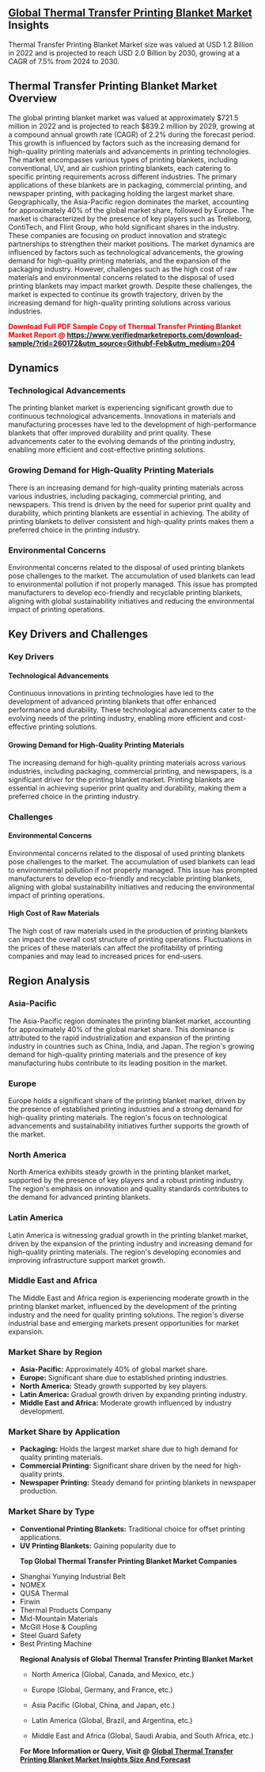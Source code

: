 <h2><a href="https://www.verifiedmarketreports.com/download-sample/?rid=260172&amp;utm_source=Githubf&amp;utm_medium=204" target="_blank">Global Thermal Transfer Printing Blanket Market</a> Insights</h2><p>Thermal Transfer Printing Blanket Market size was valued at USD 1.2 Billion in 2022 and is projected to reach USD 2.0 Billion by 2030, growing at a CAGR of 7.5% from 2024 to 2030.</p><p> <h2>Thermal Transfer Printing Blanket Market Overview</h2> <p>The global printing blanket market was valued at approximately $721.5 million in 2022 and is projected to reach $839.2 million by 2029, growing at a compound annual growth rate (CAGR) of 2.2% during the forecast period. This growth is influenced by factors such as the increasing demand for high-quality printing materials and advancements in printing technologies. The market encompasses various types of printing blankets, including conventional, UV, and air cushion printing blankets, each catering to specific printing requirements across different industries. The primary applications of these blankets are in packaging, commercial printing, and newspaper printing, with packaging holding the largest market share. Geographically, the Asia-Pacific region dominates the market, accounting for approximately 40% of the global market share, followed by Europe. The market is characterized by the presence of key players such as Trelleborg, ContiTech, and Flint Group, who hold significant shares in the industry. These companies are focusing on product innovation and strategic partnerships to strengthen their market positions. The market dynamics are influenced by factors such as technological advancements, the growing demand for high-quality printing materials, and the expansion of the packaging industry. However, challenges such as the high cost of raw materials and environmental concerns related to the disposal of used printing blankets may impact market growth. Despite these challenges, the market is expected to continue its growth trajectory, driven by the increasing demand for high-quality printing solutions across various industries.</p> <p><strong><p><span class=""><span style="color: #ff0000;"><strong>Download Full PDF Sample Copy of Thermal Transfer Printing Blanket Market Report</strong> @ </span><a href="https://www.verifiedmarketreports.com/download-sample/?rid=260172&amp;utm_source=Githubf-Feb&amp;utm_medium=204" target="_blank">https://www.verifiedmarketreports.com/download-sample/?rid=260172&amp;utm_source=Githubf-Feb&amp;utm_medium=204</a></span></p></strong></p> <h2>Dynamics</h2> <h3>Technological Advancements</h3> <p>The printing blanket market is experiencing significant growth due to continuous technological advancements. Innovations in materials and manufacturing processes have led to the development of high-performance blankets that offer improved durability and print quality. These advancements cater to the evolving demands of the printing industry, enabling more efficient and cost-effective printing solutions.</p> <h3>Growing Demand for High-Quality Printing Materials</h3> <p>There is an increasing demand for high-quality printing materials across various industries, including packaging, commercial printing, and newspapers. This trend is driven by the need for superior print quality and durability, which printing blankets are essential in achieving. The ability of printing blankets to deliver consistent and high-quality prints makes them a preferred choice in the printing industry.</p> <h3>Environmental Concerns</h3> <p>Environmental concerns related to the disposal of used printing blankets pose challenges to the market. The accumulation of used blankets can lead to environmental pollution if not properly managed. This issue has prompted manufacturers to develop eco-friendly and recyclable printing blankets, aligning with global sustainability initiatives and reducing the environmental impact of printing operations.</p> <h2>Key Drivers and Challenges</h2> <h3>Key Drivers</h3> <h4>Technological Advancements</h4> <p>Continuous innovations in printing technologies have led to the development of advanced printing blankets that offer enhanced performance and durability. These technological advancements cater to the evolving needs of the printing industry, enabling more efficient and cost-effective printing solutions.</p> <h4>Growing Demand for High-Quality Printing Materials</h4> <p>The increasing demand for high-quality printing materials across various industries, including packaging, commercial printing, and newspapers, is a significant driver for the printing blanket market. Printing blankets are essential in achieving superior print quality and durability, making them a preferred choice in the printing industry.</p> <h3>Challenges</h3> <h4>Environmental Concerns</h4> <p>Environmental concerns related to the disposal of used printing blankets pose challenges to the market. The accumulation of used blankets can lead to environmental pollution if not properly managed. This issue has prompted manufacturers to develop eco-friendly and recyclable printing blankets, aligning with global sustainability initiatives and reducing the environmental impact of printing operations.</p> <h4>High Cost of Raw Materials</h4> <p>The high cost of raw materials used in the production of printing blankets can impact the overall cost structure of printing operations. Fluctuations in the prices of these materials can affect the profitability of printing companies and may lead to increased prices for end-users.</p> <h2>Region Analysis</h2> <h3>Asia-Pacific</h3> <p>The Asia-Pacific region dominates the printing blanket market, accounting for approximately 40% of the global market share. This dominance is attributed to the rapid industrialization and expansion of the printing industry in countries such as China, India, and Japan. The region's growing demand for high-quality printing materials and the presence of key manufacturing hubs contribute to its leading position in the market.</p> <h3>Europe</h3> <p>Europe holds a significant share of the printing blanket market, driven by the presence of established printing industries and a strong demand for high-quality printing materials. The region's focus on technological advancements and sustainability initiatives further supports the growth of the market.</p> <h3>North America</h3> <p>North America exhibits steady growth in the printing blanket market, supported by the presence of key players and a robust printing industry. The region's emphasis on innovation and quality standards contributes to the demand for advanced printing blankets.</p> <h3>Latin America</h3> <p>Latin America is witnessing gradual growth in the printing blanket market, driven by the expansion of the printing industry and increasing demand for high-quality printing materials. The region's developing economies and improving infrastructure support market growth.</p> <h3>Middle East and Africa</h3> <p>The Middle East and Africa region is experiencing moderate growth in the printing blanket market, influenced by the development of the printing industry and the need for quality printing solutions. The region's diverse industrial base and emerging markets present opportunities for market expansion.</p> <h3>Market Share by Region</h3> <ul> <li><strong>Asia-Pacific:</strong> Approximately 40% of global market share.</li> <li><strong>Europe:</strong> Significant share due to established printing industries.</li> <li><strong>North America:</strong> Steady growth supported by key players.</li> <li><strong>Latin America:</strong> Gradual growth driven by expanding printing industry.</li> <li><strong>Middle East and Africa:</strong> Moderate growth influenced by industry development.</li> </ul> <h3>Market Share by Application</h3> <ul> <li><strong>Packaging:</strong> Holds the largest market share due to high demand for quality printing materials.</li> <li><strong>Commercial Printing:</strong> Significant share driven by the need for high-quality prints.</li> <li><strong>Newspaper Printing:</strong> Steady demand for printing blankets in newspaper production.</li> </ul> <h3>Market Share by Type</h3> <ul> <li><strong>Conventional Printing Blankets:</strong> Traditional choice for offset printing applications.</li> <li><strong>UV Printing Blankets:</strong> Gaining popularity due to</p><p><strong>Top Global Thermal Transfer Printing Blanket Market Companies</strong></p><div data-test-id=""><p><li>Shanghai Yunying Industrial Belt</li><li> NOMEX</li><li> QUSA Thermal</li><li> Firwin</li><li> Thermal Products Company</li><li> Mid-Mountain Materials</li><li> McGill Hose & Coupling</li><li> Steel Guard Safety</li><li> Best Printing Machine</li></p><div><strong>Regional Analysis of&nbsp;Global Thermal Transfer Printing Blanket Market</strong></div><ul><li dir="ltr"><p dir="ltr">North America&nbsp;(Global, Canada, and Mexico, etc.)</p></li><li dir="ltr"><p dir="ltr">Europe (Global, Germany, and France, etc.)</p></li><li dir="ltr"><p dir="ltr">Asia Pacific&nbsp;(Global, China, and Japan, etc.)</p></li><li dir="ltr"><p dir="ltr">Latin America&nbsp;(Global, Brazil, and Argentina, etc.)</p></li><li dir="ltr">Middle East and Africa&nbsp;(Global, Saudi Arabia, and South Africa, etc.)</li></ul><p><strong>For More Information or Query, Visit @&nbsp;</strong><strong><a href="https://www.verifiedmarketreports.com/product/thermal-transfer-printing-blanket-market/?utm_source=Githubf&amp;utm_medium=204" target="_blank">Global Thermal Transfer Printing Blanket Market Insights Size And Forecast</a></strong></p></div>
